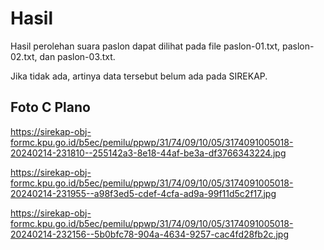 # Hasil

Hasil perolehan suara paslon dapat dilihat pada file paslon-01.txt, paslon-02.txt, dan paslon-03.txt.

Jika tidak ada, artinya data tersebut belum ada pada SIREKAP.

## Foto C Plano

https://sirekap-obj-formc.kpu.go.id/b5ec/pemilu/ppwp/31/74/09/10/05/3174091005018-20240214-231810--255142a3-8e18-44af-be3a-df3766343224.jpg

https://sirekap-obj-formc.kpu.go.id/b5ec/pemilu/ppwp/31/74/09/10/05/3174091005018-20240214-231955--a98f3ed5-cdef-4cfa-ad9a-99f11d5c2f17.jpg

https://sirekap-obj-formc.kpu.go.id/b5ec/pemilu/ppwp/31/74/09/10/05/3174091005018-20240214-232156--5b0bfc78-904a-4634-9257-cac4fd28fb2c.jpg
